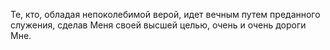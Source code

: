Те, кто, обладая непоколебимой верой, идет вечным путем преданного служения, сделав Меня своей высшей целью, очень и очень дороги Мне.